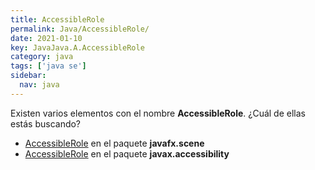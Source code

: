 ```yaml
---
title: AccessibleRole
permalink: Java/AccessibleRole/
date: 2021-01-10
key: JavaJava.A.AccessibleRole
category: java
tags: ['java se']
sidebar: 
  nav: java
---
```


Existen varios elementos con el nombre **AccessibleRole**. ¿Cuál de ellas estás buscando?
<ul>
<li><a href="/Java/AccessibleRole-javafx-scene/">AccessibleRole</a> en el paquete <strong>javafx.scene</strong></li>
<li><a href="/Java/AccessibleRole-javax-accessibility/">AccessibleRole</a> en el paquete <strong>javax.accessibility</strong></li>
<ul>
